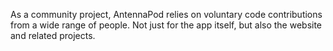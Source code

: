As a community project, AntennaPod relies on voluntary code contributions from a wide range of people. Not just for the app itself, but also the website and related projects.
